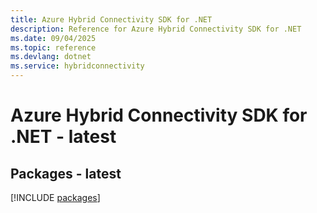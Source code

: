 ```yaml
---
title: Azure Hybrid Connectivity SDK for .NET
description: Reference for Azure Hybrid Connectivity SDK for .NET
ms.date: 09/04/2025
ms.topic: reference
ms.devlang: dotnet
ms.service: hybridconnectivity
---
```

# Azure Hybrid Connectivity SDK for .NET - latest
## Packages - latest
[!INCLUDE [packages](hybrid-connectivity-index.md)]